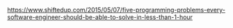 https://www.shiftedup.com/2015/05/07/five-programming-problems-every-software-engineer-should-be-able-to-solve-in-less-than-1-hour
